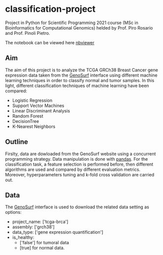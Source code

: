 # classification-project
Project in Python for Scientific Programming 2021 course (MSc in Bioinformatics for Computational Genomics) helded by Prof. Piro Rosario and Prof. Pinoli Pietro.

The notebook can be viewed here [nbviewer](https://nbviewer.org/github/mariachiaragrieco/classification-project/blob/main/SP_python_grieco.ipynb)

## Aim
The aim of this project is to analyze the TCGA GRCh38 Breast Cancer gene expression data taken from the [GenoSurf](http://geco.deib.polimi.it/genosurf/) interface using different machine learning techniques in order to classify normal and tumor samples.
In this light, different classification techniques of machine learning have been compared:
- Logistic Regression
- Support Vector Machines
- Linear Discriminant Analysis
- Random Forest
- DecisionTree
- K-Nearest Neighbors

## Outline
Firslty, data are dowloaded from the GenoSurf website using a concurrent programming strategy. Data manipulation is done with [pandas](https://pandas.pydata.org/).
For the classification task, a feature selection is performed before, then different algorithms are used and compared by different evaluation metrics.
Moreover, hyperparameters tuning and k-fold cross validation are carried out.

## Data
The [GenoSurf](http://geco.deib.polimi.it/genosurf/) interface is used to download the related data setting as options:
- project_name: ['tcga-brca']
- assembly: ['grch38']
- data_type: ['gene expression quantification']
- is_healthy:
    - ['false'] for tumoral data
    - [true] for normal data.






